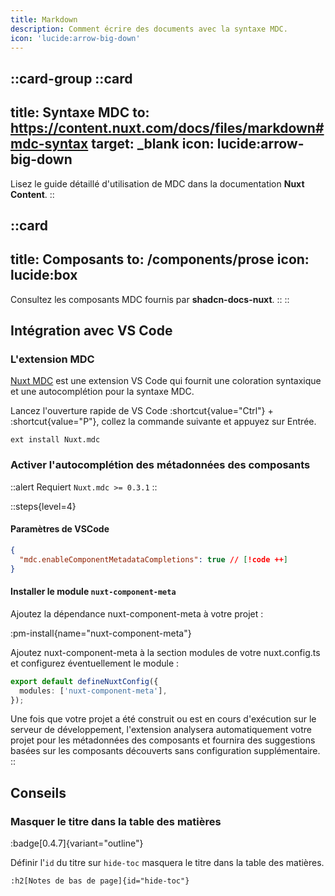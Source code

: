 ```yaml
---
title: Markdown
description: Comment écrire des documents avec la syntaxe MDC.
icon: 'lucide:arrow-big-down'
---
```


::card-group
  ::card
  ---
  title: Syntaxe MDC
  to: https://content.nuxt.com/docs/files/markdown#mdc-syntax
  target: _blank
  icon: lucide:arrow-big-down
  ---
  Lisez le guide détaillé d'utilisation de MDC dans la documentation **Nuxt Content**.
  ::

  ::card
  ---
  title: Composants
  to: /components/prose
  icon: lucide:box
  ---
  Consultez les composants MDC fournis par **shadcn-docs-nuxt**.
  ::
::

## Intégration avec VS Code

### L'extension MDC

[Nuxt MDC](https://marketplace.visualstudio.com/items?itemName=Nuxt.mdc) est une extension VS Code qui fournit une coloration syntaxique et une autocomplétion pour la syntaxe MDC.

Lancez l'ouverture rapide de VS Code :shortcut{value="Ctrl"} + :shortcut{value="P"}, collez la commande suivante et appuyez sur Entrée.

```
ext install Nuxt.mdc
```

### Activer l'autocomplétion des métadonnées des composants

::alert
Requiert `Nuxt.mdc >= 0.3.1`
::

::steps{level=4}
#### Paramètres de VSCode

```json [.vscode/settings.json] line-numbers
{
  "mdc.enableComponentMetadataCompletions": true // [!code ++]
}
```

#### Installer le module `nuxt-component-meta`

Ajoutez la dépendance nuxt-component-meta à votre projet :

:pm-install{name="nuxt-component-meta"}

Ajoutez nuxt-component-meta à la section modules de votre nuxt.config.ts et configurez éventuellement le module :

```ts [nuxt.config.ts]
export default defineNuxtConfig({
  modules: ['nuxt-component-meta'],
});
```

Une fois que votre projet a été construit ou est en cours d'exécution sur le serveur de développement, l'extension analysera automatiquement votre projet pour les métadonnées des composants et fournira des suggestions basées sur les composants découverts sans configuration supplémentaire.
::

## Conseils

### Masquer le titre dans la table des matières
:badge[0.4.7]{variant="outline"}

Définir l'`id` du titre sur `hide-toc` masquera le titre dans la table des matières.

```mdc
:h2[Notes de bas de page]{id="hide-toc"}
```
